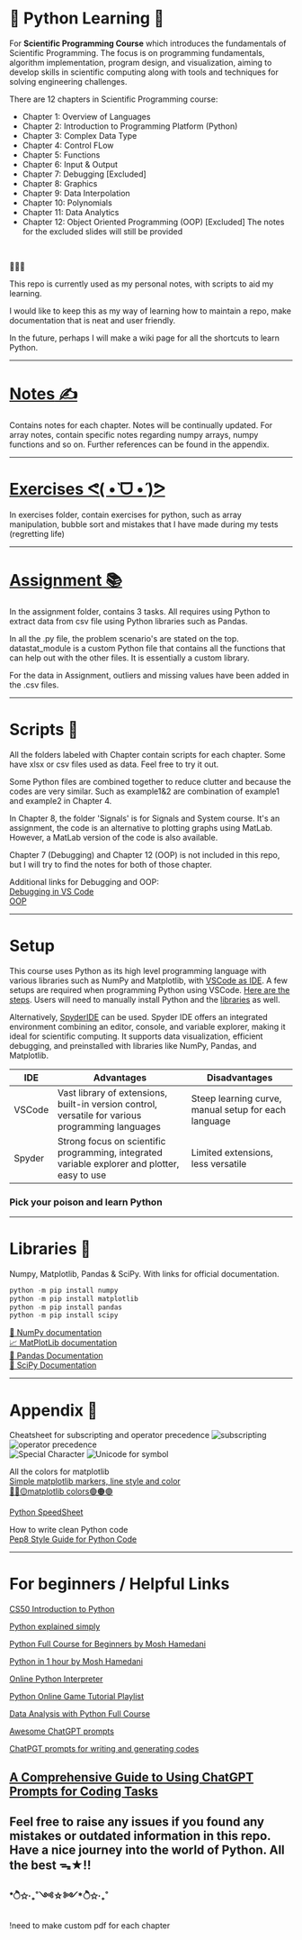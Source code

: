 # 📖 Python Learning 🚀
For **Scientific Programming Course** which introduces the fundamentals of Scientific Programming.
The focus is on programming fundamentals, algorithm implementation, program design, and visualization, aiming to develop skills in scientific computing along with tools and techniques for solving engineering challenges.
<br>

There are 12 chapters in Scientific Programming course:
- Chapter 1: Overview of Languages
- Chapter 2: Introduction to Programming Platform (Python)
- Chapter 3: Complex Data Type
- Chapter 4: Control FLow
- Chapter 5: Functions
- Chapter 6: Input & Output
- Chapter 7: Debugging [Excluded]
- Chapter 8: Graphics
- Chapter 9: Data Interpolation
- Chapter 10: Polynomials
- Chapter 11: Data Analytics
- Chapter 12: Object Oriented Programming (OOP) [Excluded]
The notes for the excluded slides will still be provided
<br>

🐍🐍🐍

This repo is currently used as my personal notes, with scripts to aid my learning.

I would like to keep this as my way of learning how to maintain a repo, make documentation that is neat and user friendly.

In the future, perhaps I will make a wiki page for all the shortcuts to learn Python.

---
# [**Notes** ✍️](https://github.com/bropenguin847/Python-Learning/tree/main/Notes)
Contains notes for each chapter. Notes will be continually updated.
For array notes, contain specific notes regarding numpy arrays, numpy functions and so on.
Further references can be found in the appendix.

---
# [Exercises ᕙ(  •̀ ᗜ •́  )ᕗ](https://github.com/bropenguin847/Python-Learning/tree/main/exercises)
In exercises folder, contain exercises for python, such as array manipulation, bubble sort 
and mistakes that I have made during my tests
(regretting life)

---
# [Assignment 📚](https://github.com/bropenguin847/Python-Learning/tree/main/Assignment)
In the assignment folder, contains 3 tasks. All requires using Python to extract data from csv file using Python libraries such as Pandas.

In all the .py file, the problem scenario's are stated on the top.
datastat_module is a custom Python file that contains all the functions that can help out with the other files. It is essentially a custom library.

For the data in Assignment, outliers and missing values have been added in the .csv files.

---
# Scripts 📝
All the folders labeled with Chapter contain scripts for each chapter. Some have xlsx or csv files used as data. Feel free to try it out.

Some Python files are combined together to reduce clutter and because the codes are very similar.
Such as example1&2 are combination of example1 and example2 in Chapter 4.

In Chapter 8, the folder 'Signals' is for Signals and System course. It's an assignment, the code is an alternative to plotting graphs using MatLab. However, a MatLab version of the code is also available.

Chapter 7 (Debugging) and Chapter 12 (OOP) is not included in this repo, but I will try to find the notes for both of those chapter.

Additional links for Debugging and OOP:<br>
[Debugging in VS Code](https://www.youtube.com/watch?v=b4p-SBjHh28)<br>
[OOP](https://www.youtube.com/watch?v=JeznW_7DlB0)<br>

---
# Setup
This course uses Python as its high level programming language with various libraries such as NumPy and Matplotlib, with [VSCode as IDE](https://code.visualstudio.com/download).
A few setups are required when programming Python using VSCode. [Here are the steps](https://code.visualstudio.com/docs/languages/python).
Users will need to manually install Python and the [libraries](#libraries-) as well.

Alternatively, [SpyderIDE](https://www.spyder-ide.org/) can be used. Spyder IDE offers an integrated environment combining an editor, console, and variable explorer, making it ideal for scientific computing. It supports data visualization, efficient debugging, and preinstalled with libraries like NumPy, Pandas, and Matplotlib.

|IDE|Advantages|Disadvantages|
|---|---|---|
|VSCode|Vast library of extensions, built-in version control, versatile for various programming languages|Steep learning curve, manual setup for each language|
|Spyder|Strong focus on scientific programming, integrated variable explorer and plotter, easy to use|Limited extensions, less versatile|

### Pick your poison and learn Python

---
# Libraries 📖
Numpy, Matplotlib, Pandas & SciPy. With links for official documentation.
```python
python -m pip install numpy
python -m pip install matplotlib
python -m pip install pandas
python -m pip install scipy
```
[🎲 NumPy documentation](https://numpy.org/doc/stable/user/absolute_beginners.html)<br>
[📈 MatPlotLib documentation](https://matplotlib.org/stable/index.html)<br>
[🐼 Pandas Documentation](https://pandas.pydata.org/docs/index.html)<br>
[🐍 SciPy Documentation](https://docs.scipy.org/doc/scipy/tutorial/index.html#user-guide)<br>

---
# Appendix 📌
Cheatsheet for subscripting and operator precedence
![subscripting](appendix1.png)<br>
![operator precedence](appendix2.png)<br>
![Special Character](special_character.png)
![Unicode for symbol](unicode_symbol.png)


All the colors for matplotlib<br>
[Simple matplotlib markers, line style and color](https://matplotlib.org/stable/api/_as_gen/matplotlib.pyplot.plot.html)<br>
[🔴🔵🟡matplotlib colors🟢🟠🟣](https://matplotlib.org/stable/gallery/color/named_colors.html#css-colors)<br>

[Python SpeedSheet](https://speedsheet.io/s/python)<br>

How to write clean Python code<br>
[Pep8 Style Guide for Python Code](https://pep8.org/)<br>

---
# For beginners / Helpful Links
[CS50 Introduction to Python](https://www.youtube.com/playlist?list=PLhQjrBD2T3817j24-GogXmWqO5Q5vYy0V)

[Python explained simply](https://www.youtube.com/watch?v=x7X9w_GIm1s)

[Python Full Course for Beginners by Mosh Hamedani](https://www.youtube.com/watch?v=_uQrJ0TkZlc)

[Python in 1 hour by Mosh Hamedani](https://www.youtube.com/watch?v=kqtD5dpn9C8)

[Online Python Interpreter](https://www.onlinegdb.com/online_python_compiler)

[Python Online Game Tutorial Playlist](https://www.youtube.com/playlist?list=PLzMcBGfZo4-kR7Rh-7JCVDN8lm3Utumvq)

[Data Analysis with Python Full Course](https://www.youtube.com/watch?v=r-uOLxNrNk8)



[Awesome ChatGPT prompts](https://github.com/f/awesome-chatgpt-prompts)

[ChatPGT prompts for writing and generating codes](https://dev.to/techiesdiary/chatgpt-prompts-for-writing-and-generating-codes-59kf)

[A Comprehensive Guide to Using ChatGPT Prompts for Coding Tasks](https://www.learnprompt.org/chat-gpt-prompts-for-coding/)
---
## Feel free to raise any issues if you found any mistakes or outdated information in this repo. Have a nice journey into the world of Python. All the best ᯓ★!!
### *ੈ✩‧₊˚༺☆༻*ੈ✩‧₊˚
!need to make custom pdf for each chapter